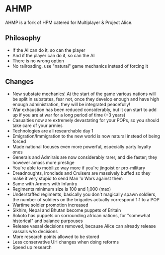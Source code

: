 # AHMP

AHMP is a fork of HPM catered for Multiplayer & Project Alice.

## Philosophy

- If the AI can do it, so can the player
- And if the player can do it, so can the AI
- There is no wrong option
- No railroading, use "natural" game mechanics instead of forcing it

## Changes

- New substate mechanics! At the start of the game various nations will be split in substates, fear not, once they develop enough and have high enough administration, they will be integrated peacefully!
- War exhaustion has been reduced considerably, but it can start to add up if you are at war for a long period of time (+3 years)
- Casualties now are extremely devastating for your POPs, so you should take care of your armies
- Technologies are all researchable day 1
- Emigration/Immigration to the new world is now natural instead of being forced
- Made national focuses even more powerful, especially party loyalty ones
- Generals and Admirals are now considerably rarer, and die faster; they however amass more prestige
- You're able to mobilize way more if you're jingoist or pro-military
- Dreadnoughts, Ironclads and Cruisers are massively buffed so they make it very stupid to send Man 'o Wars against them
- Same with Armors with Infantry
- Regiments minimum size is 100 and 1,000 (max)
- Understaffed regiments, basically you don't magically spawn soldiers, the number of soldiers on the brigades actually correspond 1:1 to a POP
- Wartime soldier promotion increased
- Sikhim, Nepal and Bhutan become puppets of Britain
- Sokoto has puppets on sorrounding african nations, for "somewhat historical" and balance purpouses
- Release vassal decisions removed, because Alice can already release vassals w/o decisions
- More research points allowed to be stored
- Less conservative UH changes when doing reforms
- Speed up research